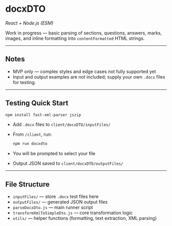 ﻿# docxDTO


*React + Node.js (ESM)*

Work in progress — basic parsing of sections, questions, answers, marks, images, and inline formatting into `contentFormatted` HTML strings.

---

## Notes

- MVP only — complex styles and edge cases not fully supported yet
- Input and output examples are not included; supply your own `.docx` files for testing.

---

## Testing Quick Start

```bash
npm install fast-xml-parser jszip
```

- Add `.docx` files to `client/docxDTO/inputFiles/`
- From `/client`, run:

  ```bash
  npm run docxdto
  ```
- You will be prompted to select your file

- Output JSON saved to `client/docxDTO/outputFiles/`

---


## File Structure

- `inputFiles/` — store `.docx` test files here
- `outputFiles/` — generated JSON output files
- `parseDocxDto.js` — main runner script
- `transformXmlToSimpleDto.js` — core transformation logic
- `utils/` — helper functions (formatting, text extraction, XML parsing)